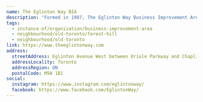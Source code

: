 ```yaml
---
name: The Eglinton Way BIA
description: "Formed in 1987, The Eglinton Way Business Improvement Area was one of the first BIAs to be recognized by the city of Toronto. A picturesque and pedestrian-friendly nine-block destination located at the north end of Toronto's Forest Hill neighbourhood, the BIA is made up of retail shops and boutiques, food vendors, cafes, health and wellness practitioners, and professional service providers."
tags:
  - instance-of/organization/business-improvement-area
  - neighbourhood/old-toronto/forest-hill
  - neighbourhood/old-toronto
link: https://www.theeglintonway.com
address:
  streetAddress: Eglinton Avenue West between Oriole Parkway and Chaplin Crescent
  addressLocality: Toronto
  addressRegion: ON
  postalCode: M5N 1B1
social:
  instagram: https://www.instagram.com/eglintonway/
  facebook: https://www.facebook.com/EglintonWay/
---
```

